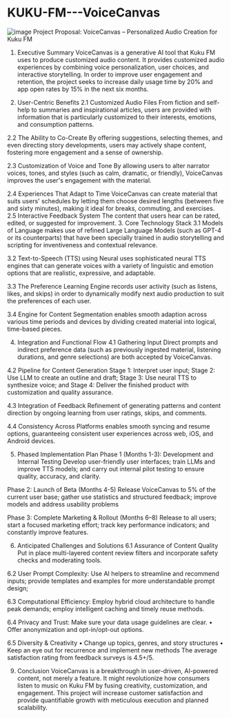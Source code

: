 # KUKU-FM---VoiceCanvas
![image](https://github.com/user-attachments/assets/c56fea6b-0a5f-4646-bbdb-ddb2d080b7eb)
Project Proposal: VoiceCanvas – Personalized Audio Creation for Kuku FM

1. Executive Summary
VoiceCanvas is a generative AI tool that Kuku FM uses to produce customized audio content. It provides customized audio experiences by combining voice personalization, user choices, and interactive storytelling. In order to improve user engagement and retention, the project seeks to increase daily usage time by 20% and app open rates by 15% in the next six months.

2. User-Centric Benefits
2.1 Customized Audio Files 
From fiction and self-help to summaries and inspirational articles, users are provided with information that is particularly customized to their interests, emotions, and consumption patterns.

2.2 The Ability to Co-Create 
By offering suggestions, selecting themes, and even directing story developments, users may actively shape content, fostering more engagement and a sense of ownership. 

2.3 Customization of Voice and Tone 
By allowing users to alter narrator voices, tones, and styles (such as calm, dramatic, or friendly), VoiceCanvas improves the user's engagement with the material. 

2.4 Experiences That Adapt to Time 
VoiceCanvas can create material that suits users' schedules by letting them choose desired lengths (between five and sixty minutes), making it ideal for breaks, commuting, and exercises. 
2.5 Interactive Feedback System 
The content that users hear can be rated, edited, or suggested for improvement. 
3. Core Technology Stack
3.1 Models of Language 
makes use of refined Large Language Models (such as GPT-4 or its counterparts) that have been specially trained in audio storytelling and scripting for inventiveness and contextual relevance. 

3.2 Text-to-Speech (TTS) using Neural 
uses sophisticated neural TTS engines that can generate voices with a variety of linguistic and emotion options that are realistic, expressive, and adaptable. 

3.3 The Preference Learning Engine 
records user activity (such as listens, likes, and skips) in order to dynamically modify next audio production to suit the preferences of each user. 

3.4 Engine for Content Segmentation 
enables smooth adaption across various time periods and devices by dividing created material into logical, time-based pieces. 

4. Integration and Functional Flow
4.1 Gathering Input 
Direct prompts and indirect preference data (such as previously ingested material, listening durations, and genre selections) are both accepted by VoiceCanvas. 

4.2 Pipeline for Content Generation 
Stage 1: Interpret user input; Stage 2: Use LLM to create an outline and draft; Stage 3: Use neural TTS to synthesize voice; and Stage 4: Deliver the finished product with customization and quality assurance. 

4.3 Integration of Feedback 
Refinement of generating patterns and content direction by ongoing learning from user ratings, skips, and comments. 

4.4 Consistency Across Platforms 
enables smooth syncing and resume options, guaranteeing consistent user experiences across web, iOS, and Android devices. 


5. Phased Implementation Plan
Phase 1 (Months 1-3): Development and Internal Testing 
Develop user-friendly user interfaces; train LLMs and improve TTS models; and carry out internal pilot testing to ensure quality, accuracy, and clarity. 

Phase 2: Launch of Beta (Months 4-5) 
Release VoiceCanvas to 5% of the current user base; gather use statistics and structured feedback; improve models and address usability problems 

Phase 3: Complete Marketing & Rollout (Months 6–8) 
Release to all users; start a focused marketing effort; track key performance indicators; and constantly improve features. 


6. Anticipated Challenges and Solutions
6.1 Assurance of Content Quality 
Put in place multi-layered content review filters and incorporate safety checks and moderating tools. 

6.2 User Prompt Complexity: 
Use AI helpers to streamline and recommend inputs; provide templates and examples for more understandable prompt design; 

6.3 Computational Efficiency: 
Employ hybrid cloud architecture to handle peak demands; employ intelligent caching and timely reuse methods.
 
6.4 Privacy and Trust: 
Make sure your data usage guidelines are clear. 
• Offer anonymization and opt-in/opt-out options. 

6.5 Diversity & Creativity 
• Change up topics, genres, and story structures • Keep an eye out for recurrence and implement new methods The average satisfaction rating from feedback surveys is 4.5+/5. 


9. Conclusion
VoiceCanvas is a breakthrough in user-driven, AI-powered content, not merely a feature. It might revolutionize how consumers listen to music on Kuku FM by fusing creativity, customization, and engagement. This project will increase customer satisfaction and provide quantifiable growth with meticulous execution and planned scalability.

